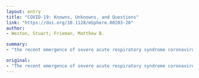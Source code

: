 ```yaml
---
layout: entry
title: "COVID-19: Knowns, Unknowns, and Questions"
link: "https://doi.org/10.1128/mSphere.00203-20"
author:
- Weston, Stuart; Frieman, Matthew B.

summary:
- "the recent emergence of severe acute respiratory syndrome coronavirus 2 (SARS-CoV-2) from the Hubei province in China in late 2019 demonstrates the epidemic potential of the virus. The rapid spread of this virus across the world in only 2 months highlights the transmissibility of this family of viruses and the significant morbidity and mortality that they can cause. We highlight the current state of knowledge while answering questions regarding the current outbreak of SARS- CoV-2. This is the latest outbreak of the severe acute respir syndrome Corona virus from the Chinese province of China in the last two months demonstrates. the rapid spread in China."

original:
- "The recent emergence of severe acute respiratory syndrome coronavirus 2 (SARS-CoV-2) from the Hubei province in China in late 2019 demonstrates the epidemic potential of coronaviruses. The rapid spread of this virus across the world in only 2 months highlights the transmissibility of this family of viruses and the significant morbidity and mortality that they can cause. We highlight the current state of knowledge of coronavirus biology while answering questions concerning the current outbreak of SARS-CoV-2."
---
```


